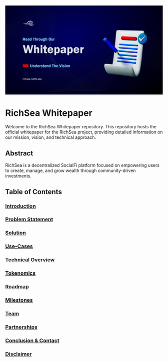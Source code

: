 ![RichWhitepaper](https://github.com/RichSea-SocialFi/Whitepaper/raw/main/richwhite.png)

# RichSea Whitepaper

Welcome to the RichSea Whitepaper repository. This repository hosts the official whitepaper for the RichSea project, providing detailed information on our mission, vision, and technical approach. 

## Abstract
RichSea is a decentralized SocialFi platform focused on empowering users to create, manage, and grow wealth through community-driven investments.

## Table of Contents
### **[Introduction](introduction.md)**

### **[Problem Statement](problem.md)**

### **[Solution](solution.md)**

### **[Use-Cases](usecase.md)**

### **[Technical Overview](techview.md)**

### **[Tokenomics](token.md)**

### **[Roadmap](roadmap.md)**

### **[Milestones](milestones.md)**

### **[Team](team.md)** 

### **[Partnerships](partner.md)**

### **[Conclusion & Contact](conclusion.md)**

### **[Disclaimer](disc.md)**


